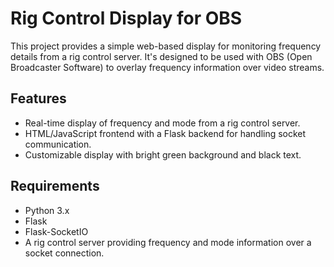 # Rig Control Display for OBS

This project provides a simple web-based display for monitoring frequency details from a rig control server. It's designed to be used with OBS (Open Broadcaster Software) to overlay frequency information over video streams.

## Features

- Real-time display of frequency and mode from a rig control server.
- HTML/JavaScript frontend with a Flask backend for handling socket communication.
- Customizable display with bright green background and black text.

## Requirements

- Python 3.x
- Flask
- Flask-SocketIO
- A rig control server providing frequency and mode information over a socket connection.


